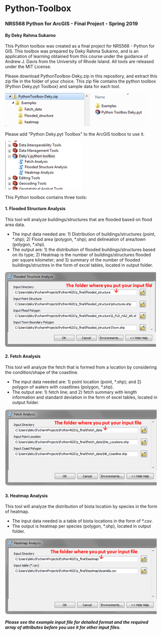 # Python-Toolbox
### NRS568 Python for ArcGIS - Final Project - Spring 2019
#### By Deky Rahma Sukarno
This Python toolbox was created as a final project for NRS568 - Python for GIS. This toolbox was prepared by Deky Rahma Sukarno, and is an application of learning obtained from this course under the guidance of Andrew J. Davis from  the University of Rhode Island. All tools are released under the MIT License.

Please download PythonToolbox-Deky.zip in this repository, and extract this zip file in the folder of your choice. This zip file contains the python toolbox (Python Deky.pyt Toolbox) and sample data for each tool.

![Banner Image](/image/Picture1.png?raw=true)

Please add "Python Deky.pyt Toolbox" to the ArcGIS toolbox to use it.

![Banner Image](/image/Picture2.png?raw=true)

This Python toolbox contains three tools:

#### 1. Flooded Structure Analysis
This tool will analyze buildings/structures that are flooded based on flood area data.
- The input data needed are: 1) Distribution of buildings/structures (point, *.shp); 2) Flood area (polygon, *.shp); and delineation of area/town (polygon, *.shp).
- The output are: 1) the distribution of flooded buildings/structures based on its type; 2) Heatmap is the number of buildings/structures flooded per square kilometer; and 3) summary of the number of flooded buildings/structres in the form of excel tables, located in output folder.

<img src="https://github.com/deqiu1st/Python-Toolbox/blob/master/image/Picture3.png" width="500">

#### 2. Fetch Analysis
This tool will analyze the fetch that is formed from a location by considering the condition/shape of the coastline.
- The input data needed are: 1) point location (point, *.shp); and 2) polygon of waters with coastlines (polygon, *.shp).
- The output are: 1) fetch line; and 2) fetch summary with length information and standard deviation in the form of excel tables, located in output folder.

<img src="https://github.com/deqiu1st/Python-Toolbox/blob/master/image/Picture4.png" width="500">

#### 3. Heatmap Analysis
This tool will analyze the distribution of biota location by species in the form of heatmap.
- The input data needed is a table of biota locations in the form of *.csv.
- The output is heatmap per species (polygon, *.shp), located in output folder.

<img src="https://github.com/deqiu1st/Python-Toolbox/blob/master/image/Picture5.png" width="500">


***Please see the example input file for detailed format and the required array of attributes before you use it for other input files.***
